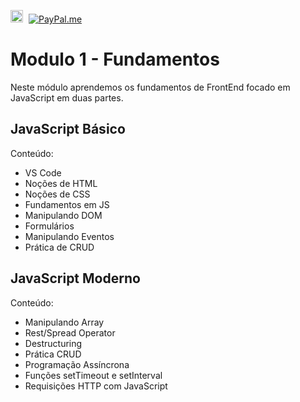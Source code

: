 <a href ="https://www.linkedin.com/in/henrickyl/"><img src="https://image.flaticon.com/icons/svg/174/174857.svg" width="20" style="margin-right:5px"></a>
[![PayPal.me](https://img.shields.io/badge/paypal-donate-119fde.svg)](https://www.paypal.com/cgi-bin/webscr?cmd=_donations&business=5EYBZRRUNZ7UA&currency_code=BRL&source=url)

# Modulo 1 - Fundamentos
Neste módulo aprendemos os fundamentos de FrontEnd focado em JavaScript em duas partes.

## JavaScript Básico
Conteúdo:
* VS Code
* Noções de HTML
* Noções de CSS
* Fundamentos em JS
* Manipulando DOM
* Formulários
* Manipulando Eventos
* Prática de CRUD

## JavaScript Moderno
Conteúdo:
* Manipulando Array
* Rest/Spread Operator
* Destructuring
* Prática CRUD
* Programação Assíncrona
* Funções setTimeout e setInterval
* Requisições HTTP com JavaScript